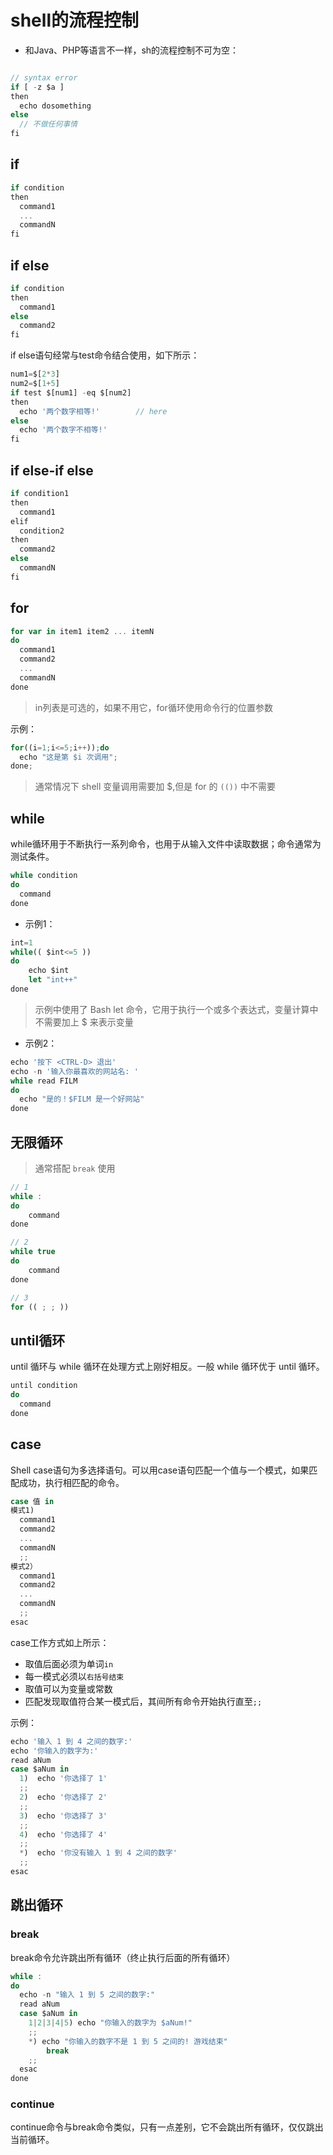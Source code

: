 # shell的流程控制
<!-- toc -->

* 和Java、PHP等语言不一样，sh的流程控制不可为空：

```js

// syntax error
if [ -z $a ]
then
  echo dosomething
else
  // 不做任何事情
fi
```

## if

```js
if condition
then
  command1
  ...
  commandN
fi
```

## if else

```js
if condition
then
  command1
else
  command2
fi
```

if else语句经常与test命令结合使用，如下所示：

```js
num1=$[2*3]
num2=$[1+5]
if test $[num1] -eq $[num2]
then
  echo '两个数字相等!'        // here
else
  echo '两个数字不相等!'
fi
```

## if else-if else

```js
if condition1
then
  command1
elif
  condition2
then
  command2
else
  commandN
fi
```

## for

```js
for var in item1 item2 ... itemN
do
  command1
  command2
  ...
  commandN
done
```

> in列表是可选的，如果不用它，for循环使用命令行的位置参数

示例：

```js
for((i=1;i<=5;i++));do
  echo "这是第 $i 次调用";
done;
```

> 通常情况下 shell 变量调用需要加 $,但是 for 的 `(())` 中不需要

## while

while循环用于不断执行一系列命令，也用于从输入文件中读取数据；命令通常为测试条件。

```js
while condition
do
  command
done
```

* 示例1：

```js
int=1
while(( $int<=5 ))
do
    echo $int
    let "int++"
done
```

> 示例中使用了 Bash let 命令，它用于执行一个或多个表达式，变量计算中不需要加上 $ 来表示变量

* 示例2：

```js
echo '按下 <CTRL-D> 退出'
echo -n '输入你最喜欢的网站名: '
while read FILM
do
  echo "是的！$FILM 是一个好网站"
done
```

## 无限循环

> 通常搭配 `break` 使用

```js
// 1
while :
do
    command
done

// 2
while true
do
    command
done

// 3
for (( ; ; ))
```

## until循环

until 循环与 while 循环在处理方式上刚好相反。一般 while 循环优于 until 循环。

```js
until condition
do
  command
done
```

## case

Shell case语句为多选择语句。可以用case语句匹配一个值与一个模式，如果匹配成功，执行相匹配的命令。

```js
case 值 in
模式1)
  command1
  command2
  ...
  commandN
  ;;
模式2）
  command1
  command2
  ...
  commandN
  ;;
esac
```

case工作方式如上所示：
* 取值后面必须为单词`in`
* 每一模式必须以`右括号结束`
* 取值可以为变量或常数
* 匹配发现取值符合某一模式后，其间所有命令开始执行直至`;;`

示例：

```js
echo '输入 1 到 4 之间的数字:'
echo '你输入的数字为:'
read aNum
case $aNum in
  1)  echo '你选择了 1'
  ;;
  2)  echo '你选择了 2'
  ;;
  3)  echo '你选择了 3'
  ;;
  4)  echo '你选择了 4'
  ;;
  *)  echo '你没有输入 1 到 4 之间的数字'
  ;;
esac
```

## 跳出循环

### break

break命令允许跳出所有循环（终止执行后面的所有循环）

```js
while :
do
  echo -n "输入 1 到 5 之间的数字:"
  read aNum
  case $aNum in
    1|2|3|4|5) echo "你输入的数字为 $aNum!"
    ;;
    *) echo "你输入的数字不是 1 到 5 之间的! 游戏结束"
        break
    ;;
  esac
done
```

### continue

continue命令与break命令类似，只有一点差别，它不会跳出所有循环，仅仅跳出当前循环。
